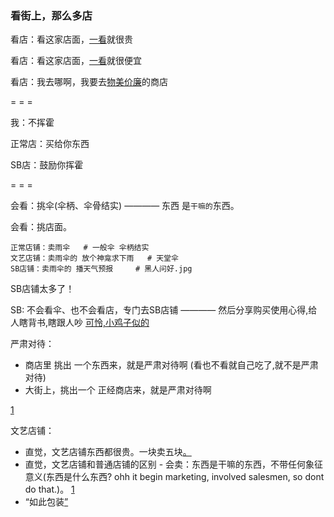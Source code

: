 
### 看街上，那么多店

看店：看这家店面，[一看](http://w/#东西都很贵。一块卖五块)就很贵

看店：看这家店面，[一看](http://w/#东西都很便宜。一块卖一块,还有限时特价)就很便宜

看店：我去哪啊，我要去[物美价廉](http://w/#这就是严肃对待金钱，不挥霍)的商店

= = =

我：不挥霍

正常店：买给你东西

SB店：鼓励你挥霍

= = =

会看：挑伞(伞柄、伞骨结实) ———— 东西 是`干嘛的`东西。

会看：挑店面。
```
正常店铺：卖雨伞   # 一般伞 伞柄结实
文艺店铺：卖雨伞的 放个神龛求下雨   # 天堂伞
SB店铺：卖雨伞的 播天气预报     # 黑人问好.jpg
```

SB店铺太多了！

SB: 不会看伞、也不会看店，专门去SB店铺 ———— 然后分享购买使用心得,给人瞎背书,瞎跟人吵 [可怜,小鸡子似的](https://github.com/7900ms/000nottheater_deserted_systemlibrary/blob/master/supplementary/chain-打火机补充.md)

严肃对待：
- 商店里 挑出 一个东西来，就是严肃对待啊 (看也不看就自己吃了,就不是严肃对待)
- 大街上，挑出一个 正经商店来，就是严肃对待啊



[1](https://github.com/7900ms/000nottheater_deserted_systemlibrary/blob/master/supplementary/term-心理-严肃对待.md)

文艺店铺：<br>
- 直觉，文艺店铺东西都很贵。一块卖五块[。](http://w/#一块钱的东西进入文艺店铺卖五块)
- 直觉，文艺店铺和普通店铺的区别 - 会卖：东西是干嘛的东西，不带任何象征意义(东西是什么东西? ohh it begin marketing, involved salesmen, so dont do that.)。 
[1](https://github.com/7900ms/000nottheater_deserted_systemlibrary/blob/master/supplementary/chain-打火机补充.md)
- “如此包装[”](https://www.youtube.com/watch?v=T-A13y6pzTw)



